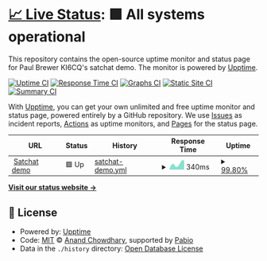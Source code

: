 # [📈 Live Status](https://drpaulbrewer.github.io/meteor-satchat-demo-uptime): <!--live status--> **🟩 All systems operational**

This repository contains the open-source uptime monitor and status page for Paul Brewer KI6CQ's satchat demo. The monitor is powered by [Upptime](https://github.com/upptime/upptime).

[![Uptime CI](https://github.com/drpaulbrewer/meteor-satchat-demo-uptime/workflows/Uptime%20CI/badge.svg)](https://github.com/drpaulbrewer/meteor-satchat-demo-uptime/actions?query=workflow%3A%22Uptime+CI%22)
[![Response Time CI](https://github.com/drpaulbrewer/meteor-satchat-demo-uptime/workflows/Response%20Time%20CI/badge.svg)](https://github.com/drpaulbrewer/meteor-satchat-demo-uptime/actions?query=workflow%3A%22Response+Time+CI%22)
[![Graphs CI](https://github.com/drpaulbrewer/meteor-satchat-demo-uptime/workflows/Graphs%20CI/badge.svg)](https://github.com/drpaulbrewer/meteor-satchat-demo-uptime/actions?query=workflow%3A%22Graphs+CI%22)
[![Static Site CI](https://github.com/drpaulbrewer/meteor-satchat-demo-uptime/workflows/Static%20Site%20CI/badge.svg)](https://github.com/drpaulbrewer/meteor-satchat-demo-uptime/actions?query=workflow%3A%22Static+Site+CI%22)
[![Summary CI](https://github.com/drpaulbrewer/meteor-satchat-demo-uptime/workflows/Summary%20CI/badge.svg)](https://github.com/drpaulbrewer/meteor-satchat-demo-uptime/actions?query=workflow%3A%22Summary+CI%22)

With [Upptime](https://upptime.js.org), you can get your own unlimited and free uptime monitor and status page, powered entirely by a GitHub repository. We use [Issues](https://github.com/drpaulbrewer/meteor-satchat-demo-uptime/issues) as incident reports, [Actions](https://github.com/drpaulbrewer/meteor-satchat-demo-uptime/actions) as uptime monitors, and [Pages](https://drpaulbrewer.github.io/meteor-satchat-demo-uptime) for the status page.

<!--start: status pages-->
<!-- This summary is generated by Upptime (https://github.com/upptime/upptime) -->
<!-- Do not edit this manually, your changes will be overwritten -->
<!-- prettier-ignore -->
| URL | Status | History | Response Time | Uptime |
| --- | ------ | ------- | ------------- | ------ |
| <img alt="" src="https://icons.duckduckgo.com/ip3/satchat.cq.cyou.ico" height="13"> [Satchat demo](https://satchat.cq.cyou) | 🟩 Up | [satchat-demo.yml](https://github.com/DrPaulBrewer/meteor-satchat-demo-uptime/commits/HEAD/history/satchat-demo.yml) | <details><summary><img alt="Response time graph" src="./graphs/satchat-demo/response-time-week.png" height="20"> 340ms</summary><br><a href="https://drpaulbrewer.github.io/meteor-satchat-demo-uptime/history/satchat-demo"><img alt="Response time 622" src="https://img.shields.io/endpoint?url=https%3A%2F%2Fraw.githubusercontent.com%2FDrPaulBrewer%2Fmeteor-satchat-demo-uptime%2FHEAD%2Fapi%2Fsatchat-demo%2Fresponse-time.json"></a><br><a href="https://drpaulbrewer.github.io/meteor-satchat-demo-uptime/history/satchat-demo"><img alt="24-hour response time 661" src="https://img.shields.io/endpoint?url=https%3A%2F%2Fraw.githubusercontent.com%2FDrPaulBrewer%2Fmeteor-satchat-demo-uptime%2FHEAD%2Fapi%2Fsatchat-demo%2Fresponse-time-day.json"></a><br><a href="https://drpaulbrewer.github.io/meteor-satchat-demo-uptime/history/satchat-demo"><img alt="7-day response time 340" src="https://img.shields.io/endpoint?url=https%3A%2F%2Fraw.githubusercontent.com%2FDrPaulBrewer%2Fmeteor-satchat-demo-uptime%2FHEAD%2Fapi%2Fsatchat-demo%2Fresponse-time-week.json"></a><br><a href="https://drpaulbrewer.github.io/meteor-satchat-demo-uptime/history/satchat-demo"><img alt="30-day response time 345" src="https://img.shields.io/endpoint?url=https%3A%2F%2Fraw.githubusercontent.com%2FDrPaulBrewer%2Fmeteor-satchat-demo-uptime%2FHEAD%2Fapi%2Fsatchat-demo%2Fresponse-time-month.json"></a><br><a href="https://drpaulbrewer.github.io/meteor-satchat-demo-uptime/history/satchat-demo"><img alt="1-year response time 622" src="https://img.shields.io/endpoint?url=https%3A%2F%2Fraw.githubusercontent.com%2FDrPaulBrewer%2Fmeteor-satchat-demo-uptime%2FHEAD%2Fapi%2Fsatchat-demo%2Fresponse-time-year.json"></a></details> | <details><summary><a href="https://drpaulbrewer.github.io/meteor-satchat-demo-uptime/history/satchat-demo">99.80%</a></summary><a href="https://drpaulbrewer.github.io/meteor-satchat-demo-uptime/history/satchat-demo"><img alt="All-time uptime 99.63%" src="https://img.shields.io/endpoint?url=https%3A%2F%2Fraw.githubusercontent.com%2FDrPaulBrewer%2Fmeteor-satchat-demo-uptime%2FHEAD%2Fapi%2Fsatchat-demo%2Fuptime.json"></a><br><a href="https://drpaulbrewer.github.io/meteor-satchat-demo-uptime/history/satchat-demo"><img alt="24-hour uptime 98.62%" src="https://img.shields.io/endpoint?url=https%3A%2F%2Fraw.githubusercontent.com%2FDrPaulBrewer%2Fmeteor-satchat-demo-uptime%2FHEAD%2Fapi%2Fsatchat-demo%2Fuptime-day.json"></a><br><a href="https://drpaulbrewer.github.io/meteor-satchat-demo-uptime/history/satchat-demo"><img alt="7-day uptime 99.80%" src="https://img.shields.io/endpoint?url=https%3A%2F%2Fraw.githubusercontent.com%2FDrPaulBrewer%2Fmeteor-satchat-demo-uptime%2FHEAD%2Fapi%2Fsatchat-demo%2Fuptime-week.json"></a><br><a href="https://drpaulbrewer.github.io/meteor-satchat-demo-uptime/history/satchat-demo"><img alt="30-day uptime 99.95%" src="https://img.shields.io/endpoint?url=https%3A%2F%2Fraw.githubusercontent.com%2FDrPaulBrewer%2Fmeteor-satchat-demo-uptime%2FHEAD%2Fapi%2Fsatchat-demo%2Fuptime-month.json"></a><br><a href="https://drpaulbrewer.github.io/meteor-satchat-demo-uptime/history/satchat-demo"><img alt="1-year uptime 99.63%" src="https://img.shields.io/endpoint?url=https%3A%2F%2Fraw.githubusercontent.com%2FDrPaulBrewer%2Fmeteor-satchat-demo-uptime%2FHEAD%2Fapi%2Fsatchat-demo%2Fuptime-year.json"></a></details>

<!--end: status pages-->

[**Visit our status website →**](https://drpaulbrewer.github.io/meteor-satchat-demo-uptime)

## 📄 License

- Powered by: [Upptime](https://github.com/upptime/upptime)
- Code: [MIT](./LICENSE) © [Anand Chowdhary](https://anandchowdhary.com), supported by [Pabio](https://pabio.com)
- Data in the `./history` directory: [Open Database License](https://opendatacommons.org/licenses/odbl/1-0/)
